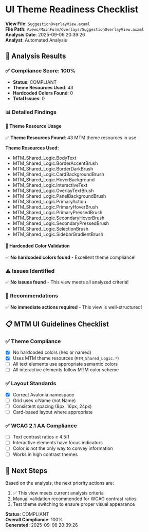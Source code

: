 # UI Theme Readiness Checklist

**View File**: `SuggestionOverlayView.axaml`  
**File Path**: `Views/MainForm/Overlays/SuggestionOverlayView.axaml`  
**Analysis Date**: 2025-09-06 20:39:26  
**Analyst**: Automated Analysis  

## 🎯 Analysis Results

### ✅ Compliance Score: 100%
- **Status**: COMPLIANT
- **Theme Resources Used**: 43
- **Hardcoded Colors Found**: 0
- **Total Issues**: 0

### 📊 Detailed Findings

#### 🎨 Theme Resource Usage
✅ **Theme Resources Found**: 43 MTM theme resources in use

**Theme Resources Used:**
- MTM_Shared_Logic.BodyText
- MTM_Shared_Logic.BorderAccentBrush
- MTM_Shared_Logic.BorderDarkBrush
- MTM_Shared_Logic.CardBackgroundBrush
- MTM_Shared_Logic.HoverBackground
- MTM_Shared_Logic.InteractiveText
- MTM_Shared_Logic.OverlayTextBrush
- MTM_Shared_Logic.PanelBackgroundBrush
- MTM_Shared_Logic.PrimaryAction
- MTM_Shared_Logic.PrimaryHoverBrush
- MTM_Shared_Logic.PrimaryPressedBrush
- MTM_Shared_Logic.SecondaryHoverBrush
- MTM_Shared_Logic.SecondaryPressedBrush
- MTM_Shared_Logic.SelectionBrush
- MTM_Shared_Logic.SidebarGradientBrush

#### 🚫 Hardcoded Color Validation
✅ **No hardcoded colors found** - Excellent theme compliance!

### ⚠️ Issues Identified
✅ **No issues found** - This view meets all analyzed criteria!

### 🔧 Recommendations
✅ **No immediate actions required** - This view is well-structured!

## 📋 MTM UI Guidelines Checklist

### ✅ Theme Compliance
- [x] No hardcoded colors (hex or named)
- [x] Uses MTM theme resources (`MTM_Shared_Logic.*`)
- [ ] All text elements use appropriate semantic colors
- [ ] All interactive elements follow MTM color scheme

### ✅ Layout Standards  
- [x] Correct Avalonia namespace
- [ ] Grid uses x:Name (not Name)
- [ ] Consistent spacing (8px, 16px, 24px)
- [ ] Card-based layout where appropriate

### ✅ WCAG 2.1 AA Compliance
- [ ] Text contrast ratios ≥ 4.5:1
- [ ] Interactive elements have focus indicators  
- [ ] Color is not the only way to convey information
- [ ] Works in high contrast themes

## 🎯 Next Steps

Based on the analysis, the next priority actions are:

1. ✅ This view meets current analysis criteria
2. Manual validation recommended for WCAG contrast ratios
3. Test theme switching to ensure proper visual appearance

**Status**: COMPLIANT  
**Overall Compliance**: 100%  
**Generated**: 2025-09-06 20:39:26
